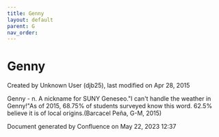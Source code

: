 ```yaml
---
title: Genny
layout: default
parent: G
nav_order:
---
```


# Genny

Created by  Unknown User (djb25), last modified on Apr 28, 2015

Genny - n. A nickname for SUNY Geneseo.&quot;I can't handle the weather in Genny!&quot;As of 2015, 68.75% of students surveyed know this word. 62.5% believe it is of local origins.(Barcacel Peña, G-M, 2015)

Document generated by Confluence on May 22, 2023 12:37



